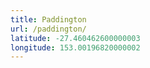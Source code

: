 ```yaml
---
title: Paddington
url: /paddington/
latitude: -27.460462600000003
longitude: 153.00196820000002
---
```

